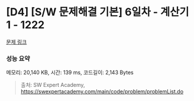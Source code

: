 # [D4] [S/W 문제해결 기본] 6일차 - 계산기1 - 1222 

[문제 링크](https://swexpertacademy.com/main/code/problem/problemDetail.do?contestProbId=AV14mbSaAEwCFAYD) 

### 성능 요약

메모리: 20,140 KB, 시간: 139 ms, 코드길이: 2,143 Bytes



> 출처: SW Expert Academy, https://swexpertacademy.com/main/code/problem/problemList.do